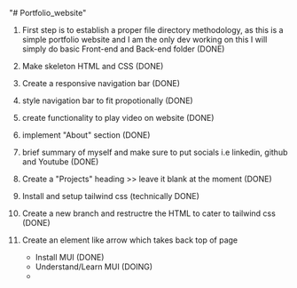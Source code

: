 "# Portfolio_website" 

1. First step is to establish a proper file directory methodology, as this is a simple portfolio website and I am the only dev working on this I will simply do basic Front-end and Back-end folder (DONE)

2. Make skeleton HTML and CSS (DONE)

3. Create a responsive navigation bar (DONE)

4. style navigation bar to fit propotionally (DONE) 

5. create functionality to play video on website (DONE)

6. implement "About" section (DONE)

7. brief summary of myself and make sure to put socials i.e linkedin, github and Youtube (DONE)

8. Create a "Projects" heading >> leave it blank at the moment (DONE)

9. Install and setup tailwind css (technically DONE)

10. Create a new branch and restructre the HTML to cater to tailwind css (DONE)

11. Create an element like arrow which takes back top of page
    - Install MUI (DONE)
    - Understand/Learn MUI (DOING)
    - 



